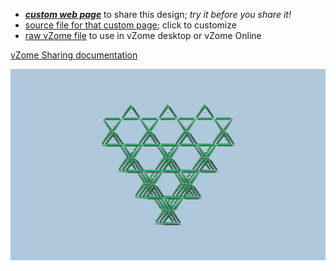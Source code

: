 
 - [***custom web page***][post] to share this design; *try it before you share it!*
 - [source file for that custom page][source]; click to customize
 - [raw vZome file][raw] to use in vZome desktop or vZome Online

[vZome Sharing documentation](https://vzome.github.io/vzome/sharing.html#how-it-works)

![Image](<Tetrahedron-Truncated-Tetrahedron-Array-2.png>)


[post]: <https://John-Kostick.github.io/vzome-sharing/2021/12/14/Tetrahedron-Truncated-Tetrahedron-Array-2-13-53-43.html>
[source]: <https://github.com/John-Kostick/vzome-sharing/edit/main/_posts/2021-12-14-Tetrahedron-Truncated-Tetrahedron-Array-2-13-53-43.md>
[raw]: <https://raw.githubusercontent.com/John-Kostick/vzome-sharing/main/2021/12/14/13-53-43-Tetrahedron-Truncated-Tetrahedron-Array-2/Tetrahedron-Truncated-Tetrahedron-Array-2.vZome>